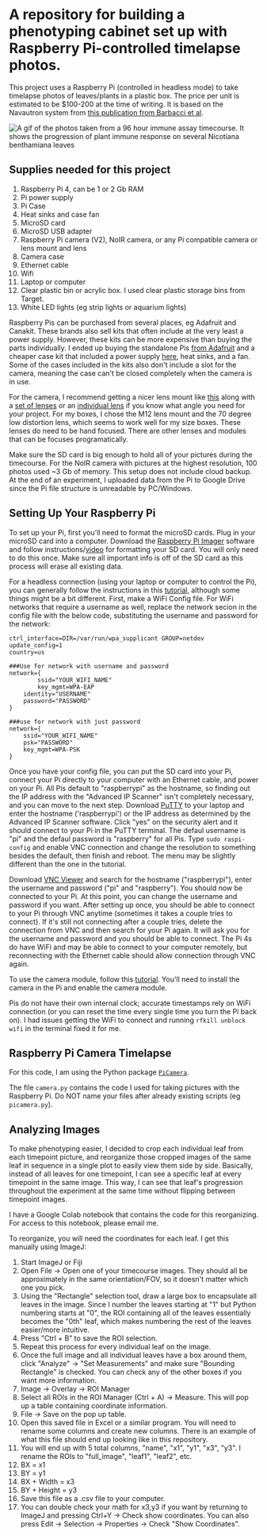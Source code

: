 # A repository for building a phenotyping cabinet set up with Raspberry Pi-controlled timelapse photos.
This project uses a Raspberry Pi (controlled in headless mode) to take timelapse photos of leaves/plants in a plastic box. The price per unit is estimated to be $100-200 at the time of writing. It is based on the Navautron system from [this publication from Barbacci et al](https://doi.org/10.1111/tpj.14747).

![A gif of the photos taken from a 96 hour immune assay timecourse. It shows the progression of plant immune response on several Nicotiana benthamiana leaves](test_ir2.gif)

## Supplies needed for this project
1. Raspberry Pi 4, can be 1 or 2 Gb RAM
2. Pi power supply
3. Pi Case
4. Heat sinks and case fan
5. MicroSD card
6. MicroSD USB adapter
7. Raspberry Pi camera (V2), NoIR camera, or any Pi compatible camera or lens mount and lens
8. Camera case
9. Ethernet cable
10. Wifi
11. Laptop or computer
12. Clear plastic bin or acrylic box. I used clear plastic storage bins from Target.
13. White LED lights (eg strip lights or aquarium lights)
 
Raspberry Pis can be purchased from several places, eg Adafruit and Canakit. These brands also sell kits that often include at the very least a power supply. However, these kits can be more expensive than buying the parts individually. I ended up buying the standalone Pis [from Adafruit](https://www.adafruit.com/product/4295) and a cheaper case kit that included a power supply [here](https://www.amazon.com/gp/product/B07TTN1M7G/ref=ppx_yo_dt_b_search_asin_title?ie=UTF8&psc=1), heat sinks, and a fan. Some of the cases included in the kits also don't include a slot for the camera, meaning the case can't be closed completely when the camera is in use.

For the camera, I recommend getting a nicer lens mount like [this](https://www.amazon.com/dp/B013JTY8WY?psc=1&ref=ppx_yo2_dt_b_product_details) along with a [set of lenses](https://www.amazon.com/dp/B07NW8VR71?psc=1&ref=ppx_yo2_dt_b_product_details) or an [individual lens](https://www.amazon.com/dp/B08H512P4P?psc=1&ref=ppx_yo2_dt_b_product_details) if you know what angle you need for your project. For my boxes, I chose the M12 lens mount and the 70 degree low distortion lens, which seems to work well for my size boxes. These lenses do need to be hand focused. There are other lenses and modules that can be focuses programatically. 

Make sure the SD card is big enough to hold all of your pictures during the timecourse. For the NoIR camera with pictures at the highest resolution, 100 photos used ~3 Gb of memory. This setup does not include cloud backup. At the end of an experiment, I uploaded data from the Pi to Google Drive since the Pi file structure is unreadable by PC/Windows.

## Setting Up Your Raspberry Pi

To set up your Pi, first you'll need to format the microSD cards. Plug in your microSD card into a computer. Download the [Raspberry Pi Imager](https://www.raspberrypi.org/software/) software and follow instructions/[video](https://www.youtube.com/watch?v=ntaXWS8Lk34) for formatting your SD card.
You will only need to do this once. Make sure all important info is off of the SD card as this process will erase all existing data.

For a headless connection (using your laptop or computer to control the Pi), you can generally follow the instructions in this [tutorial](https://maker.pro/raspberry-pi/projects/how-to-connect-a-raspberry-pi-to-a-laptop-display), although some things might be a bit different. First, make a WiFi Config file. For WiFi networks that require a username as well, replace the network secion in the config file with the below code, substituting the username and password for the network:

```
ctrl_interface=DIR=/var/run/wpa_supplicant GROUP=netdev
update_config=1
country=us

###Use for network with username and password
network={
        ssid="YOUR_WIFI_NAME"
        key_mgmt=WPA-EAP
	identity="USERNAME"
	password="PASSWORD"
}

###use for network with just password
network={
	ssid="YOUR_WIFI_NAME"
	psk="PASSWORD"
	key_mgmt=WPA-PSK
}
```

Once you have your config file, you can put the SD card into your Pi, connect your Pi directly to your computer with an Ethernet cable, and power on your Pi. All Pis default to "raspberrypi" as the hostname, so finding out the IP address with the "Advanced IP Scanner" isn't completely necessary, and you can move to the next step. Download [PuTTY](https://www.putty.org/) to your laptop and enter the hostname ('raspberrypi') or the IP address as determined by the Advanced IP Scanner software. Click "yes" on the security alert and it should connect to your Pi in the PuTTY terminal. The defaul username is "pi" and the defaul password is "raspberry" for all Pis. Type `sudo raspi-config` and enable VNC connection and change the resolution to something besides the default, then finish and reboot. The menu may be slightly different than the one in the tutorial.

Download [VNC Viewer](https://www.realvnc.com/en/connect/download/viewer/) and search for the hostname ("raspberrypi"), enter the username and password ("pi" and "raspberry"). You should now be connected to your Pi. At this point, you can change the username and password if you want. After setting up once, you should be able to connect to your Pi through VNC anytime (sometimes it takes a couple tries to connect). If it's still not connecting after a couple tries, delete the connection from VNC and then search for your Pi again. It will ask you for the username and password and you should be able to connect. The Pi 4s do have WiFi and may be able to connect to your computer remotely, but reconnecting with the Ethernet cable should allow connection through VNC again.

To use the camera module, follow this [tutorial](https://projects.raspberrypi.org/en/projects/getting-started-with-picamera/2). You'll need to install the camera in the Pi and enable the camera module.

Pis do not have their own internal clock; accurate timestamps rely on WiFi connection (or you can reset the time every single time you turn the Pi back on). I had issues getting the WiFi to connect and running `rfkill unblock wifi` in the terminal fixed it for me.

## Raspberry Pi Camera Timelapse

For this code, I am using the Python package [`PiCamera`](https://picamera.readthedocs.io/en/release-1.13/index.html).

The file `camera.py` contains the code I used for taking pictures with the Raspberry Pi. Do NOT name your files after already existing scripts (eg `picamera.py`).

## Analyzing Images

To make phenotyping easier, I decided to crop each individual leaf from each timepoint picture, and reorganize those cropped images of the same leaf in sequence in a single plot to easily view them side by side. Basically, instead of all leaves for one timepoint, I can see a specific leaf at every timepoint in the same image. This way, I can see that leaf's progression throughout the experiment at the same time without flipping between timepoint images.

I have a Google Colab notebook that contains the code for this reorganizing. For access to this notebook, please email me.

To reorganize, you will need the coordinates for each leaf. I get this manually using ImageJ:
1. Start ImageJ or Fiji
2. Open File -> Open one of your timecourse images. They should all be approximately in the same orientation/FOV, so it doesn't matter which one you pick.
3. Using the "Rectangle" selection tool, draw a large box to encapsulate all leaves in the image. Since I number the leaves starting at "1" but Python numbering starts at "0", the ROI containing all of the leaves essentially becomes the "0th" leaf, which makes numbering the rest of the leaves easier/more intuitive.
4. Press "Ctrl + B" to save the ROI selection.
5. Repeat this process for every individual leaf on the image.
6. Once the full image and all individual leaves have a box around them, click "Analyze" -> "Set Measurements" and make sure "Bounding Rectangle" is checked. You can check any of the other boxes if you want more information.
7. Image -> Overlay -> ROI Manager
8. Select all ROIs in the ROI Manager (Ctrl + A) -> Measure. This will pop up a table containing coordinate information.
9. File -> Save on the pop up table.
11. Open this saved file in Excel or a similar program. You will need to rename some columns and create new columns. There is an example of what this file should end up looking like in this repository.
12. You will end up with 5 total columns, "name", "x1", "y1", "x3", "y3". I rename the ROIs to "full_image", "leaf1", "leaf2", etc.
13. BX = x1
14. BY = y1
15. BX + Width = x3
16. BY + Height = y3
17. Save this file as a .csv file to your computer.
18. You can double check your math for x3,y3 if you want by returning to ImageJ and pressing Ctrl+Y -> Check show coordinates. You can also press Edit -> Selection -> Properties -> Check "Show Coordinates".





